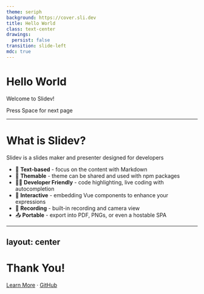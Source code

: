 ```yaml
---
theme: seriph
background: https://cover.sli.dev
title: Hello World
class: text-center
drawings:
  persist: false
transition: slide-left
mdc: true
---
```


# Hello World

Welcome to Slidev!

<div class="pt-12">
  <span @click="$slidev.nav.next" class="px-2 py-1 rounded cursor-pointer" hover="bg-white bg-opacity-10">
    Press Space for next page <carbon:arrow-right class="inline"/>
  </span>
</div>

---

# What is Slidev?

Slidev is a slides maker and presenter designed for developers

- 📝 **Text-based** - focus on the content with Markdown
- 🎨 **Themable** - theme can be shared and used with npm packages
- 🧑‍💻 **Developer Friendly** - code highlighting, live coding with autocompletion
- 🤹 **Interactive** - embedding Vue components to enhance your expressions
- 🎥 **Recording** - built-in recording and camera view
- 📤 **Portable** - export into PDF, PNGs, or even a hostable SPA

---
layout: center
---

# Thank You!

[Learn More](https://sli.dev) · [GitHub](https://github.com/slidevjs/slidev)
